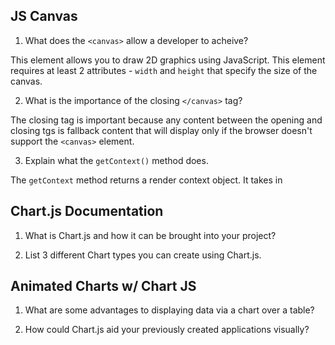 ## JS Canvas

1. What does the `<canvas>` allow a developer to acheive?

This element allows you to draw 2D graphics using JavaScript. This element requires at least 2 attributes - `width` and `height` that specify the size of the canvas. 

2. What is the importance of the closing `</canvas>` tag?

The closing tag is important because any content between the opening and closing tgs is fallback content that will display only if the browser doesn't support the `<canvas>` element. 

3. Explain what the `getContext()` method does.

The `getContext` method returns a render context object. It takes in 

## Chart.js Documentation

1. What is Chart.js and how it can be brought into your project?

2. List 3 different Chart types you can create using Chart.js.

## Animated Charts w/ Chart JS

1. What are some advantages to displaying data via a chart over a table?

2. How could Chart.js aid your previously created applications visually?